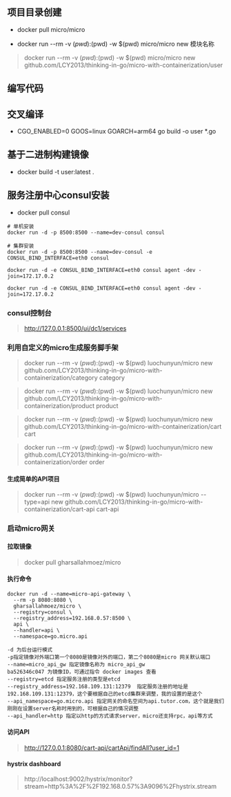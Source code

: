 ## 项目目录创建

- docker pull micro/micro

- docker run --rm -v $(pwd):$(pwd) -w $(pwd) micro/micro new 模块名称

> docker run --rm -v $(pwd):$(pwd) -w $(pwd) micro/micro new github.com/LCY2013/thinking-in-go/micro-with-containerization/user

## 编写代码

## 交叉编译

- CGO_ENABLED=0 GOOS=linux GOARCH=arm64 go build -o user *.go

## 基于二进制构建镜像

- docker build -t user:latest .

## 服务注册中心consul安装

- docker pull consul

```shell
# 单机安装
docker run -d -p 8500:8500 --name=dev-consul consul

# 集群安装
docker run -d -p 8500:8500 --name=dev-consul -e CONSUL_BIND_INTERFACE=eth0 consul

docker run -d -e CONSUL_BIND_INTERFACE=eth0 consul agent -dev -join=172.17.0.2

docker run -d -e CONSUL_BIND_INTERFACE=eth0 consul agent -dev -join=172.17.0.2
```

### consul控制台

> http://127.0.0.1:8500/ui/dc1/services

### 利用自定义的micro生成服务脚手架

> docker run --rm -v $(pwd):$(pwd) -w $(pwd) luochunyun/micro new github.com/LCY2013/thinking-in-go/micro-with-containerization/category category

> docker run --rm -v $(pwd):$(pwd) -w $(pwd) luochunyun/micro new github.com/LCY2013/thinking-in-go/micro-with-containerization/product product

> docker run --rm -v $(pwd):$(pwd) -w $(pwd) luochunyun/micro new github.com/LCY2013/thinking-in-go/micro-with-containerization/cart cart

> docker run --rm -v $(pwd):$(pwd) -w $(pwd) luochunyun/micro new github.com/LCY2013/thinking-in-go/micro-with-containerization/order order

#### 生成简单的API项目

> docker run --rm -v $(pwd):$(pwd) -w $(pwd) luochunyun/micro --type=api new github.com/LCY2013/thinking-in-go/micro-with-containerization/cart-api cart-api

### 启动micro网关

#### 拉取镜像

> docker pull gharsallahmoez/micro

#### 执行命令

```shell
docker run -d --name=micro-api-gateway \
  --rm -p 8080:8080 \
  gharsallahmoez/micro \
  --registry=consul \
  --registry_address=192.168.0.57:8500 \
  api \
  --handler=api \
  --namespace=go.micro.api
```

```text
-d 为后台运行模式
-p指定镜像对外端口第一个8080是镜像对外的端口，第二个8080是micro 网关默认端口
--name=micro_api_gw 指定镜像名称为 micro_api_gw
ba526346c047 为镜像ID，可通过指令 docker images 查看
--registry=etcd 指定服务注册的类型是etcd
--registry_address=192.168.109.131:12379  指定服务注册的地址是192.168.109.131:12379，这个要根据自己的etcd集群来调整，我的设置的是这个
--api_namespace=go.micro.api 指定网关的命名空间为api.tutor.com，这个就是我们刚刚在设置server名称时用到的，可根据自己的情况调整
--api_handler=http 指定以http的方式请求server，micro还支持rpc，api等方式
```

#### 访问API

> http://127.0.0.1:8080/cart-api/cartApi/findAll?user_id=1

#### hystrix dashboard

> http://localhost:9002/hystrix/monitor?stream=http%3A%2F%2F192.168.0.57%3A9096%2Fhystrix.stream
